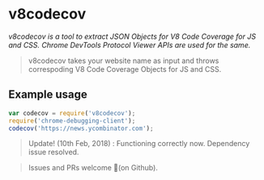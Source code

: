 # v8codecov

_v8codecov is a tool to extract JSON Objects for V8 Code Coverage for JS and CSS. Chrome DevTools Protocol Viewer APIs are used for the same._

> v8codecov takes your website name as input and throws correspoding V8 Code Coverage Objects for JS and CSS.

## Example usage
```javascript
var codecov = require('v8codecov');
require('chrome-debugging-client');
codecov('https://news.ycombinator.com');
```

>Update! (10th Feb, 2018) : Functioning correctly now. Dependency issue resolved.

>Issues and PRs welcome 🤗(on Github).